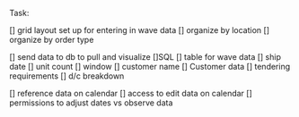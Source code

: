 Task:

[] grid layout set up for entering in wave data
    [] organize by location
    [] organize by order type

[] send data to db to pull and visualize
    []SQL
        [] table for wave data
            [] ship date
            [] unit count
            [] window
            [] customer name
        [] Customer data
            [] tendering requirements
            [] d/c breakdown

[] reference data on calendar
    [] access to edit data on calendar
    [] permissions to adjust dates vs observe data